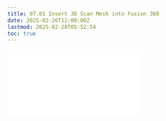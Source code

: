 ```yaml
---
title: 07.01 Insert 3D Scan Mesh into Fusion 360
date: 2025-02-26T12:00:00Z
lastmod: 2025-02-28T05:52:54
toc: true
---
```


![Link to included file content](../../../../3d-modeling/fusion-360/insert-mesh-fusion-360.md)
